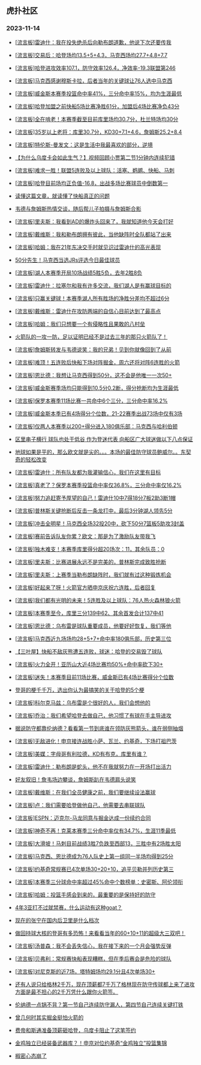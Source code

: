 ## 虎扑社区 
### 2023-11-14

+ [[流言板]雷迪什：我在投失绝杀后向勒布朗道歉，他说下次还要传我](https://bbs.hupu.com/623042540.html)

+ [[流言板]交易后：哈登场均13.5+5+4.3，马克西场均27.7+4.8+7.7](https://bbs.hupu.com/623044260.html)

+ [[流言板]哈登进攻效率107.1，防守效率126.4，净效率-19.3联盟第246](https://bbs.hupu.com/623042608.html)

+ [[流言板]马克西感谢穆斯卡拉，后者当年的关键球让76人选中马克西](https://bbs.hupu.com/623042846.html)

+ [[流言板]威金斯本赛季投篮命中率41%，三分命中率15%，均为生涯最低](https://bbs.hupu.com/623039772.html)

+ [[流言板]哈登加盟之前快船5场比赛净胜61分，加盟后4场比赛净负43分](https://bbs.hupu.com/623039404.html)

+ [[流言板]全在啃老！本赛季截至目前库里场均30.7分，杜兰特场均30分](https://bbs.hupu.com/623039284.html)

+ [[流言板]35岁以上老将：库里30.7分，KD30+7.1+4.6，詹姆斯25.2+8.4](https://bbs.hupu.com/623044499.html)

+ [[流言板]特伦斯-曼发文：这是生活中我最喜欢的部分，逆境](https://bbs.hupu.com/623040291.html)

+ [【为什么乌度卡会如此生气？】视频回顾小贾第二节1分钟内连续犯错](https://bbs.hupu.com/623039201.html)

+ [[流言板]难求一胜！联盟5连败及以上球队：活塞、鹈鹕、快船、马刺](https://bbs.hupu.com/623038970.html)

+ [[流言板]哈登目前场均正负值-16.8，出战多场比赛球员中倒数第一](https://bbs.hupu.com/623036711.html)

+ [读懂这篇文章，就读懂了快船真正的问题](https://bbs.hupu.com/623037442.html)

+ [韦德与詹姆斯热情交谈，随后帮儿子拍摄与詹姆斯合影](https://bbs.hupu.com/623044100.html)

+ [[流言板]里夫斯：我看到AD的爆炸头回来了，我就知道他今天会打好](https://bbs.hupu.com/623041558.html)

+ [[流言板]戴维斯：我和勒布朗拥有彼此，当他缺阵时全队都站了出来](https://bbs.hupu.com/623037797.html)

+ [[流言板]哈姆：我在21年东决交手时就见识过雷迪什的高光表现](https://bbs.hupu.com/623043832.html)

+ [50分先生！马克西当选JRs评选今日最佳球员](https://bbs.hupu.com/623039133.html)

+ [[流言板]湖人本赛季开局10场战绩5胜5负，去年2胜8负](https://bbs.hupu.com/623036205.html)

+ [[流言板]雷迪什：拉塞尔和我有许多交流，我们湖人是有赢球目标的](https://bbs.hupu.com/623042790.html)

+ [[流言板]只赢关键球！本赛季湖人所有胜场的净胜分差均不超过6分](https://bbs.hupu.com/623036297.html)

+ [[流言板]戴维斯：雷迪什在攻防两端的自信心目前达到了最高点](https://bbs.hupu.com/623040402.html)

+ [[流言板]哈姆：我们只想要一个有侵略性且果敢的八村垒](https://bbs.hupu.com/623043594.html)

+ [火箭队的一攻一防，足以证明已经不是过去三年的那只火箭队了！](https://bbs.hupu.com/623041562.html)

+ [[流言板]詹姆斯转发与韦德说笑：我的兄弟！见到你就像回到了从前](https://bbs.hupu.com/623034782.html)

+ [[流言板]难顶！五连败后快船下场对阵掘金，周六还将对阵6连胜的火箭](https://bbs.hupu.com/623035039.html)

+ [[流言板]恩比德：我想让马克西得到50分，这不会是他唯一一次50+](https://bbs.hupu.com/623042225.html)

+ [[流言板]威金斯赛季场均只能得到10.5分0.2断，得分抢断均为生涯最低](https://bbs.hupu.com/623039049.html)

+ [[流言板]保罗本赛季11场比赛一共命中6个三分，三分命中率16.2%](https://bbs.hupu.com/623039539.html)

+ [[流言板]威金斯本季已有4场得分个位数，21-22赛季出战73场中仅有3场](https://bbs.hupu.com/623044595.html)

+ [[流言板]仅两人本赛季以200+得分进入180俱乐部：马克西与哈利伯顿](https://bbs.hupu.com/623037745.html)

+ [区里串子横行 球队也处于低谷 作为登迷代表 向船区广大球迷做以下八点保证](https://bbs.hupu.com/623040359.html)

+ [地球如果是平的，那么欧文就是尖的。。。本场的最佳防守球员鲍威尔。。东契奇的轻松改变](https://bbs.hupu.com/623041188.html)

+ [[流言板]雷迪什：所有队友都为我灌输信心，我们在这里有目标](https://bbs.hupu.com/623037428.html)

+ [[流言板]真老了？保罗本赛季投篮命中率仅36.8%，三分命中率仅16.2%](https://bbs.hupu.com/623044560.html)

+ [[流言板]努力追赶寄予厚望的自己！雷迪什10中7得18分7板2助3断1帽](https://bbs.hupu.com/623034250.html)

+ [[流言板]普林斯关键抢断后反击一条龙打中，最后3分钟湖人领先5分](https://bbs.hupu.com/623034011.html)

+ [[流言板]冲击全明星！马克西全场32投20中，砍下50分7篮板5助攻3封盖](https://bbs.hupu.com/623024993.html)

+ [[流言板]赛前告诉队友你累？欧文：那是为了激励队友带我飞](https://bbs.hupu.com/623033908.html)

+ [[流言板]独木难支！本赛季库里得分超20场次：11，其余队员：0](https://bbs.hupu.com/623032272.html)

+ [[流言板]里夫斯：比赛进展永远不是完美的，普林斯完成致胜抢断](https://bbs.hupu.com/623042229.html)

+ [[流言板]里夫斯：上赛季当勒布朗缺阵时，我们就有过这种锻炼机会](https://bbs.hupu.com/623042058.html)

+ [[流言板]好起来了呀！火箭官方晒申京庆祝六连胜，后者回复](https://bbs.hupu.com/623040429.html)

+ [[流言板]我们都有光明的未来！5连胜及以上球队：76人热火森林狼火箭](https://bbs.hupu.com/623038926.html)

+ [[流言板]本赛季至今，库里三分139中62、其余首发合计137中41](https://bbs.hupu.com/623033881.html)

+ [[流言板]恩比德：乌布雷是球队重要成员，他要好好恢复，我们等他](https://bbs.hupu.com/623043034.html)

+ [[流言板]马克西近九场场均28+5+7+命中率180俱乐部，历史第三位](https://bbs.hupu.com/623044306.html)

+ [【三叶屋】快船不敌灰熊遭五连败，球迷：哈登的交易毁了球队](https://bbs.hupu.com/623035032.html)

+ [[流言板]火力全开！亚历山大近4场比赛均50%+命中率砍下30+](https://bbs.hupu.com/623043556.html)

+ [[流言板]迷失！本赛季目前11场比赛，威金斯已有4场比赛得分个位数](https://bbs.hupu.com/623039089.html)

+ [登哥的梗千千万，选出你认为最搞笑的关于哈登的5个梗](https://bbs.hupu.com/623032654.html)

+ [[流言板]科尔克马兹：乌布雷是个很好的人，我们会想他的](https://bbs.hupu.com/623042935.html)

+ [[流言板]乔治：我们希望哈登去做自己，他习惯了有球在手主导进攻](https://bbs.hupu.com/623032319.html)

+ [据说防守都靠伦纳德？看看第一节到底谁在领防灰熊箭头，谁在弱侧抽烟](https://bbs.hupu.com/623043270.html)

+ [[流言板]无敌进化！申京接连战胜小萨、瓦兰、约基奇，下场打祖巴茨](https://bbs.hupu.com/623033102.html)

+ [[流言板]美媒：字母哥有利拉德，KD有布克，库里有谁？](https://bbs.hupu.com/623032549.html)

+ [[流言板]雷迪什：勒布朗是蛇头，他不在我就努力在一开场打出活力](https://bbs.hupu.com/623037016.html)

+ [好友叙旧！詹韦场边攀谈，詹姆斯趴在韦德肩头说笑](https://bbs.hupu.com/623032384.html)

+ [[流言板]戴维斯：在我们全员健康之前，我们要继续设法赢球](https://bbs.hupu.com/623038347.html)

+ [[流言板]卢：我们需要哈登做他自己，他需要去串联球队](https://bbs.hupu.com/623031828.html)

+ [[流言板]ESPN：迈克尔-马龙同意与掘金达成一份续约合同](https://bbs.hupu.com/623045050.html)

+ [[流言板]神奇不再！克莱本赛季三分命中率仅有34.7%，生涯11季最低](https://bbs.hupu.com/623044539.html)

+ [[流言板]大滑坡！马刺目前战绩3胜7负跌至西部13，三胜中有2场胜太阳](https://bbs.hupu.com/623044657.html)

+ [[流言板]马克西、恩比德成为76人队史上第一组同一半场均得到25分](https://bbs.hupu.com/623044977.html)

+ [[流言板]约基奇常规赛已4次单场30+20+10，追平贝勒并列历史第三](https://bbs.hupu.com/623044466.html)

+ [[流言板]本赛季三分球命中率超过45%命中个数榜单：史密斯、阿伦领衔](https://bbs.hupu.com/623044881.html)

+ [[流言板]哈姆：投篮手感会到来的，最重要的是保持好的防守](https://bbs.hupu.com/623043417.html)

+ [4年3亚打不过就禁赛，什么运动有这种goat？](https://bbs.hupu.com/623044177.html)

+ [现在的张宁在国内后卫里是什么档次](https://bbs.hupu.com/623035678.html)

+ [做回持球大核的登哥有多恐怖！来看看当年的60+10+11的超级大三双吧！](https://bbs.hupu.com/623033739.html)

+ [[流言板]汤普森：我不会丢失信心，我在接下来的一个月会强势反弹](https://bbs.hupu.com/623045662.html)

+ [[流言板]贝弗利：常规赛快船表现糟糕，但在季后赛会是危险的球队](https://bbs.hupu.com/623045508.html)

+ [[流言板]对尼克斯的近7场，塔特姆场均29.1分且4次单场30+](https://bbs.hupu.com/623044345.html)

+ [还有人说只给格林2千万，现在顶薪都7千万了格林现在防守传球都上来了进攻方面是最不担心的2千万凭什么跟你火箭签。](https://bbs.hupu.com/623044230.html)

+ [伦纳德一点锅不背？第一节自己连续防守漏人，第四节自己连续关键打铁](https://bbs.hupu.com/623041605.html)

+ [曾几何时其实掘金挺怕火箭的](https://bbs.hupu.com/623041969.html)

+ [费帝和斯通准备顶薪砸哈登，乌度卡阻止了这笔签约](https://bbs.hupu.com/623038934.html)

+ [金鸡独立已经装备武器库？！申京对位约基奇“金鸡独立”投篮集锦](https://bbs.hupu.com/623036112.html)

+ [椒密心态崩了](https://bbs.hupu.com/623044933.html)

